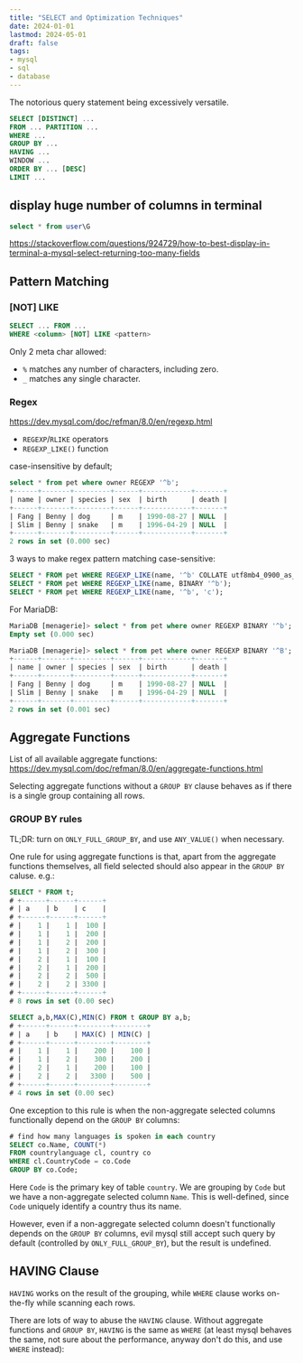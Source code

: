 ```yaml
---
title: "SELECT and Optimization Techniques"
date: 2024-01-01
lastmod: 2024-05-01
draft: false
tags:
- mysql
- sql
- database
---
```


The notorious query statement being excessively versatile.

```sql
SELECT [DISTINCT] ...
FROM ... PARTITION ...
WHERE ...
GROUP BY ...
HAVING ...
WINDOW ...
ORDER BY ... [DESC]
LIMIT ...
```

display huge number of columns in terminal
-----

```sql
select * from user\G
```

https://stackoverflow.com/questions/924729/how-to-best-display-in-terminal-a-mysql-select-returning-too-many-fields

Pattern Matching
----

### [NOT] LIKE

```sql
SELECT ... FROM ...
WHERE <column> [NOT] LIKE <pattern>
```

Only 2 meta char allowed:

- `%` matches any number of characters, including zero.
- `_` matches any single character.

### Regex

https://dev.mysql.com/doc/refman/8.0/en/regexp.html

- `REGEXP`/`RLIKE` operators
- `REGEXP_LIKE()` function 

case-insensitive by default;

```sql
select * from pet where owner REGEXP '^b';
+------+-------+---------+------+------------+-------+
| name | owner | species | sex  | birth      | death |
+------+-------+---------+------+------------+-------+
| Fang | Benny | dog     | m    | 1990-08-27 | NULL  |
| Slim | Benny | snake   | m    | 1996-04-29 | NULL  |
+------+-------+---------+------+------------+-------+
2 rows in set (0.000 sec)
```

3 ways to make regex pattern matching case-sensitive:

```sql
SELECT * FROM pet WHERE REGEXP_LIKE(name, '^b' COLLATE utf8mb4_0900_as_cs);
SELECT * FROM pet WHERE REGEXP_LIKE(name, BINARY '^b');
SELECT * FROM pet WHERE REGEXP_LIKE(name, '^b', 'c'); 
```

For MariaDB:
```sql
MariaDB [menagerie]> select * from pet where owner REGEXP BINARY '^b';
Empty set (0.000 sec)

MariaDB [menagerie]> select * from pet where owner REGEXP BINARY '^B';
+------+-------+---------+------+------------+-------+
| name | owner | species | sex  | birth      | death |
+------+-------+---------+------+------------+-------+
| Fang | Benny | dog     | m    | 1990-08-27 | NULL  |
| Slim | Benny | snake   | m    | 1996-04-29 | NULL  |
+------+-------+---------+------+------------+-------+
2 rows in set (0.001 sec)

```

Aggregate Functions
--------
List of all available aggregate functions:
https://dev.mysql.com/doc/refman/8.0/en/aggregate-functions.html

Selecting aggregate functions without a `GROUP BY` clause behaves as if there is a single group containing all rows.

### GROUP BY rules

TL;DR: turn on `ONLY_FULL_GROUP_BY`, and use `ANY_VALUE()` when necessary.

One rule for using aggregate functions is that, apart from the aggregate functions themselves, all field selected should also appear in the `GROUP BY` caluse. e.g.:

```sql
SELECT * FROM t;
# +------+------+------+
# | a    | b    | c    |
# +------+------+------+
# |    1 |    1 |  100 |
# |    1 |    1 |  200 |
# |    1 |    2 |  200 |
# |    1 |    2 |  300 |
# |    2 |    1 |  100 |
# |    2 |    1 |  200 |
# |    2 |    2 |  500 |
# |    2 |    2 | 3300 |
# +------+------+------+
# 8 rows in set (0.00 sec)

SELECT a,b,MAX(C),MIN(C) FROM t GROUP BY a,b;
# +------+------+--------+--------+
# | a    | b    | MAX(C) | MIN(C) |
# +------+------+--------+--------+
# |    1 |    1 |    200 |    100 |
# |    1 |    2 |    300 |    200 |
# |    2 |    1 |    200 |    100 |
# |    2 |    2 |   3300 |    500 |
# +------+------+--------+--------+
# 4 rows in set (0.00 sec)
```

One exception to this rule is when the non-aggregate selected columns functionally depend on the `GROUP BY` columns:

```sql
# find how many languages is spoken in each country
SELECT co.Name, COUNT(*)
FROM countrylanguage cl, country co
WHERE cl.CountryCode = co.Code
GROUP BY co.Code;
```

Here `Code` is the primary key of table `country`. We are grouping by `Code` but we have a non-aggregate selected column `Name`. This is well-defined, since `Code` uniquely identify a country thus its name.

However, even if a non-aggregate selected column doesn't functionally depends on the `GROUP BY` columns, evil mysql still accept such query by default (controlled by `ONLY_FULL_GROUP_BY`), but the result is undefined. 

HAVING Clause
----------

`HAVING` works on the result of the grouping, while `WHERE` clause works on-the-fly while scanning each rows.

There are lots of way to abuse the `HAVING` clause. Without aggregate functions and `GROUP BY`, `HAVING` is the same as `WHERE` (at least mysql behaves the same, not sure about the performance, anyway don't do this, and use `WHERE` instead):

